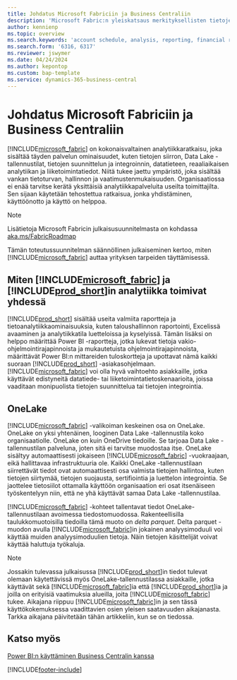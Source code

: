 ```yaml
---
title: Johdatus Microsoft Fabriciin ja Business Centraliin
description: 'Microsoft Fabric:n yleiskatsaus merkityksellisten tietojen, liiketoimintatietojen ja tunnuslukujen hakemiseen Business Central -tiedoista.'
author: kennienp
ms.topic: overview
ms.search.keywords: 'account schedule, analysis, reporting, financial report, business intelligence, KPI'
ms.search.form: '6316, 6317'
ms.reviewer: jswymer
ms.date: 04/24/2024
ms.author: kepontop
ms.custom: bap-template
ms.service: dynamics-365-business-central
---
```

# Johdatus Microsoft Fabriciin ja Business Centraliin

[!INCLUDE[microsoft_fabric](includes/microsoft_fabric.md)] on kokonaisvaltainen analytiikkaratkaisu, joka sisältää täyden palvelun ominaisuudet, kuten tietojen siirron, Data Lake -tallennustilat, tietojen suunnittelun ja integroinnin, datatieteen, reaaliaikaisen analytiikan ja liiketoimintatiedot. Niitä tukee jaettu ympäristö, joka sisältää vankan tietoturvan, hallinnon ja vaatimustenmukaisuuden. Organisaatiossa ei enää tarvitse kerätä yksittäisiä analytiikkapalveluita useilta toimittajilta. Sen sijaan käytetään tehostettua ratkaisua, jonka yhdistäminen, käyttöönotto ja käyttö on helppoa.

> [!NOTE]
> Lisätietoja Microsoft Fabricin julkaisusuunnitelmasta on kohdassa [aka.ms/FabricRoadmap](https://aka.ms/FabricRoadmap)
> 
> Tämän toteutussuunnitelman säännöllinen julkaiseminen kertoo, miten [!INCLUDE[microsoft_fabric](includes/microsoft_fabric.md)] auttaa yrityksen tarpeiden täyttämisessä.

## Miten [!INCLUDE[microsoft_fabric](includes/microsoft_fabric.md)] ja [!INCLUDE[prod_short](includes/prod_short.md)]in analytiikka toimivat yhdessä

[!INCLUDE[prod_short](includes/prod_short.md)] sisältää useita valmiita raportteja ja tietoanalytiikkaominaisuuksia, kuten taloushallinnon raportointi, Excelissä avaaminen ja analytiikkatila luetteloissa ja kyselyissä. Tämän lisäksi on helppo määrittää Power BI -raportteja, jotka lukevat tietoja vakio-ohjelmointirajapinnoista ja mukautetuista ohjelmointirajapinnoista, määrittävät Power BI:n mittareiden tuloskortteja ja upottavat nämä kaikki suoraan [!INCLUDE[prod_short](includes/prod_short.md)] -asiakasohjelmaan. [!INCLUDE[microsoft_fabric](includes/microsoft_fabric.md)] voi olla hyvä vaihtoehto asiakkaille, jotka käyttävät edistyneitä datatiede- tai liiketoimintatietoskenaarioita, joissa vaaditaan monipuolista tietojen suunnittelua tai tietojen integrointia. 

## OneLake

[!INCLUDE[microsoft_fabric](includes/microsoft_fabric.md)] -valikoiman keskeinen osa on OneLake. OneLake on yksi yhtenäinen, looginen Data Lake -tallennustila koko organisaatiolle. OneLake on kuin OneDrive tiedoille. Se tarjoaa Data Lake -tallennustilan palveluna, joten sitä ei tarvitse muodostaa itse. OneLake sisältyy automaattisesti jokaiseen [!INCLUDE[microsoft_fabric](includes/microsoft_fabric.md)] -vuokraajaan, eikä hallittavaa infrastruktuuria ole. Kaikki OneLake -tallennustilaan siirrettävät tiedot ovat automaattisesti osa valmista tietojen hallintoa, kuten tietojen siirtymää, tietojen suojausta, sertifiointia ja luettelon integrointia. Se jaottelee tietosiilot ottamalla käyttöön organisaation eri osat itsenäiseen työskentelyyn niin, että ne yhä käyttävät samaa Data Lake -tallennustilaa.

[!INCLUDE[microsoft_fabric](includes/microsoft_fabric.md)] -kohteet tallentavat tiedot OneLake-tallennustilaan avoimessa tiedostomuodossa. Rakenteellisilla taulukkomuotoisilla tiedoilla tämä muoto on *delta parquet*. Delta parquet -muodon avulla [!INCLUDE[microsoft_fabric](includes/microsoft_fabric.md)]in jokainen analyysimoduuli voi käyttää muiden analyysimoduulien tietoja. Näin tietojen käsittelijät voivat käyttää haluttuja työkaluja.

> [!NOTE]
> Jossakin tulevassa julkaisussa [!INCLUDE[prod_short](includes/prod_short.md)]in tiedot tulevat olemaan käytettävissä myös OneLake-tallennustilassa asiakkaille, jotka käyttävät sekä [!INCLUDE[microsoft_fabric](includes/microsoft_fabric.md)]ia että [!INCLUDE[prod_short](includes/prod_short.md)]ia ja joilla on erityisiä vaatimuksia alueilla, joita [!INCLUDE[microsoft_fabric](includes/microsoft_fabric.md)] tukee. Aikajana riippuu [!INCLUDE[microsoft_fabric](includes/microsoft_fabric.md)]in ja sen tässä käyttökokemuksessa vaadittavien osien yleisen saatavuuden aikajanasta. Tarkka aikajana päivitetään tähän artikkeliin, kun se on tiedossa.

## Katso myös
[Power BI:n käyttäminen Business Centralin kanssa](admin-powerbi.md)   

[!INCLUDE[footer-include](includes/footer-banner.md)]
